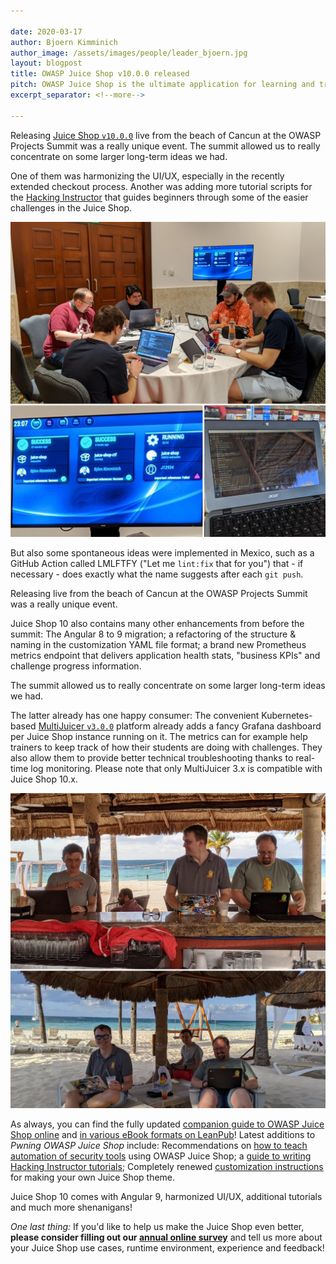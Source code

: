 ```yaml
---

date: 2020-03-17
author: Bjoern Kimminich
author_image: /assets/images/people/leader_bjoern.jpg
layout: blogpost
title: OWASP Juice Shop v10.0.0 released
pitch: OWASP Juice Shop is the ultimate application for learning and training to hack web related vulnerabilities. Read all about its latest release brought to you from the beach of Cancun, Mexico.
excerpt_separator: <!--more-->

---
```

Releasing
[Juice Shop `v10.0.0`](https://github.com/bkimminich/juice-shop/releases/tag/v10.0.0)
live from the beach of Cancun at the OWASP Projects Summit was a really
unique event. The summit allowed us to really concentrate on some larger
long-term ideas we had.<!--more-->

One of them was harmonizing the UI/UX, especially in the recently
extended checkout process. Another was adding more tutorial scripts for
the
[Hacking Instructor](https://pwning.owasp-juice.shop/part1/challenges.html#hacking-instructor)
that guides beginners through some of the easier challenges in the Juice
Shop.

![Coding and building Juice Shop 10](/assets/images/posts/juice-shop-v10/summit.jpg)

But also some spontaneous ideas were implemented in Mexico, such as a
GitHub Action called LMLFTFY ("Let me `lint:fix` that for you") that -
if necessary - does exactly what the name suggests after each `git
push`.

<p class="callout-mono right">Releasing live from the beach of Cancun at the OWASP Projects Summit was a really unique event.</p>

Juice Shop 10 also contains many other enhancements from before the
summit: The Angular 8 to 9 migration; a refactoring of the structure &
naming in the customization YAML file format; a brand new Prometheus
metrics endpoint that delivers application health stats, "business KPIs"
and challenge progress information.

<p class="callout-mono right">The summit allowed us to really concentrate on some larger long-term ideas we had.</p>

The latter already has one happy consumer: The convenient
Kubernetes-based
[MultiJuicer `v3.0.0`](https://github.com/iteratec/multi-juicer)
platform already adds a fancy Grafana dashboard per Juice Shop instance
running on it. The metrics can for example help trainers to keep track
of how their students are doing with challenges. They also allow them to
provide better technical troubleshooting thanks to real-time log
monitoring. Please note that only MultiJuicer 3.x is compatible with
Juice Shop 10.x.

![Releasing Juice Shop 10 from the beach](/assets/images/posts/juice-shop-v10/beach.jpeg)

As always, you can find the fully updated
[companion guide to OWASP Juice Shop online](https://pwning.owasp-juice.shop)
and
[in various eBook formats on LeanPub](https://leanpub.com/juice-shop/)!
Latest additions to _Pwning OWASP Juice Shop_ include: Recommendations
on
[how to teach automation of security tools](https://pwning.owasp-juice.shop/appendix/trainers.html#teaching-automation-of-security-tools)
using OWASP Juice Shop; a
[guide to writing Hacking Instructor tutorials](https://pwning.owasp-juice.shop/part3/tutorials.html#hacking-instructor-tutorial-scripts);
Completely renewed
[customization instructions](https://pwning.owasp-juice.shop/part1/customization.html)
for making your own Juice Shop theme.

<p class="callout-mono right">Juice Shop 10 comes with Angular 9, harmonized UI/UX, additional tutorials and much more shenanigans!</p>

_One last thing:_ If you'd like to help us make the Juice Shop even
better, **please consider filling out our
[annual online survey](https://forms.gle/2Tr5m1pqnnesApxN8)** and tell
us more about your Juice Shop use cases, runtime environment, experience
and feedback!
